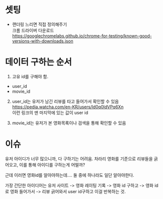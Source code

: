 # 셋팅

- 랜더링 느리면 직접 정의해주기   
    크롬 드라이버 다운로드   
    https://googlechromelabs.github.io/chrome-for-testing/known-good-versions-with-downloads.json


# 데이터 구하는 순서

1. 고유 id를 구해야 함.
- user_id
- movie_id

2. user_id는 유저가 남긴 리뷰를 타고 들어가서 확인할 수 있음   
https://pedia.watcha.com/en-KR/users/ld0q0ldVPq6Xn    
이런 링크의 맨 마지막에 있는 값이 user id


3. movie_id는 유저가 본 영화목록이나 검색을 통해 확인할 수 있음   


# 이슈

유저 아이디가 너무 많으니까, 다 구하기는 어려움.
차라리 영화를 기준으로 리뷰들을 긁어오고, 이를 통해 아이디를 구하는게 어떨까?

근데 이러면 영화id를 알아야하는데.... 둘 중에 하나라도 일단 알아야한다.

가장 간단한 아이디어는 유저 사이트 -> 영화 레이팅 기록 -> 영화 id 구하고 -> 영화 id로 영화 들어가서 -> 리뷰 긁어와서 user id구하고
이걸 반복하는 것.
